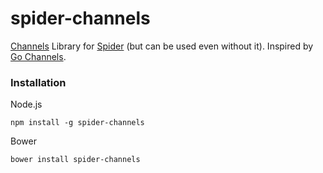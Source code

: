 spider-channels  
===

[Channels](http://spiderlang.org/#channels) Library for [Spider](http://spiderlang.org) (but can be used even without it). Inspired by [Go Channels](https://gobyexample.com/channels).

### Installation

Node.js

    npm install -g spider-channels

Bower

    bower install spider-channels
  
